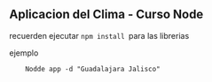 ## Aplicacion del Clima - Curso Node


recuerden ejecutar ```npm install ```para las librerias


ejemplo 
```
    Nodde app -d "Guadalajara Jalisco"
```



